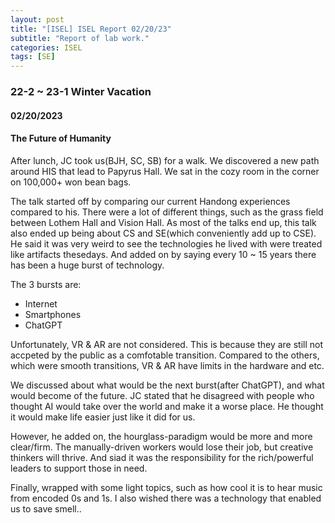 ```yaml
---
layout: post
title: "[ISEL] ISEL Report 02/20/23"
subtitle: "Report of lab work."
categories: ISEL
tags: [SE]
---
```


### 22-2 ~ 23-1 Winter Vacation
#### 02/20/2023
#### The Future of Humanity
After lunch, JC took us(BJH, SC, SB) for a walk. We discovered a new path around HIS that lead to Papyrus Hall.
We sat in the cozy room in the corner on 100,000+ won bean bags.

The talk started off by comparing our current Handong experiences compared to his.
There were a lot of different things, such as the grass field between Lothem Hall and Vision Hall.
As most of the talks end up, this talk also ended up being about CS and SE(which conveniently add up to CSE).
He said it was very weird to see the technologies he lived with were treated like artifacts thesedays.
And added on by saying every 10 ~ 15 years there has been a huge burst of technology.

The 3 bursts are:
* Internet
* Smartphones
* ChatGPT

Unfortunately, VR & AR are not considered. This is because they are still not accpeted by the public as a comfotable transition.
Compared to the others, which were smooth transitions, VR & AR have limits in the hardware and etc.

We discussed about what would be the next burst(after ChatGPT), and what would become of the future.
JC stated that he disagreed with people who thought AI would take over the world and make it a worse place.
He thought it would make life easier just like it did for us.

However, he added on, the hourglass-paradigm would be more and more clear/firm.
The manually-driven workers would lose their job, but creative thinkers will thrive.
And siad it was the responsibility for the rich/powerful leaders to support those in need.

Finally, wrapped with some light topics, such as how cool it is to hear music from encoded 0s and 1s.
I also wished there was a technology that enabled us to save smell..